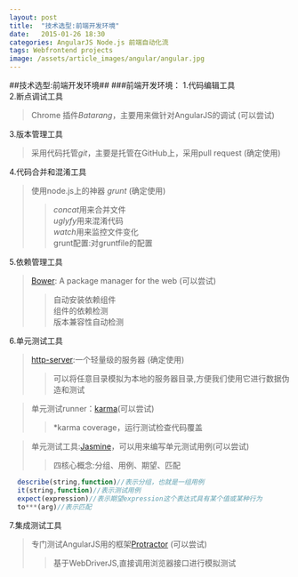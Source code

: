 ```yaml
---
layout: post
title:  "技术选型:前端开发环境"
date:   2015-01-26 18:30
categories: AngularJS Node.js 前端自动化流 
tags: Webfrontend projects
image: /assets/article_images/angular/angular.jpg
---
```

##技术选型:前端开发环境##
###前端开发环境：
1.代码编辑工具<br>
2.断点调试工具<br>
> Chrome 插件*Batarang*，主要用来做针对AngularJS的调试 (可以尝试)

3.版本管理工具<br>
> 采用代码托管*git*，主要是托管在GitHub上，采用pull request (确定使用)

4.代码合并和混淆工具<br>
> 使用node.js上的神器 *grunt* (确定使用)
>>   *concat*用来合并文件<br>
>>   *uglyfy*用来混淆代码<br>
>>   *watch*用来监控文件变化<br>
> grunt配置:对gruntfile的配置

5.依赖管理工具<br>
> [Bower](http://bower.io): A package manager for the web (可以尝试)
>>  自动安装依赖组件<br>
>>  组件的依赖检测<br>
>>  版本兼容性自动检测<br>

6.单元测试工具<br>
> [http-server](https://github.com/nodeapps/http-server):一个轻量级的服务器 (确定使用)
>>可以将任意目录模拟为本地的服务器目录,方便我们使用它进行数据伪造和测试

> 单元测试runner：[karma](http://karma-runner.github.io/)(可以尝试)
>>*karma coverage，运行测试检查代码覆盖

> 单元测试工具:[Jasmine](http://jasmine.github.io/)，可以用来编写单元测试用例(可以尝试)
>> 四核心概念:分组、用例、期望、匹配

```Javascript
  describe(string,function)//表示分组，也就是一组用例
  it(string,function)//表示测试用例
  expect(expression)//表示期望expression这个表达式具有某个值或某种行为
  to***(arg)//表示匹配
```


7.集成测试工具<br>
> 专门测试AngularJS用的框架[Protractor](https://github.com/angular/protractor) (可以尝试)
>> 基于WebDriverJS,直接调用浏览器接口进行模拟测试
